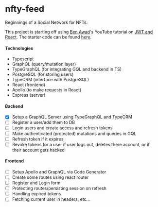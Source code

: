# nfty-feed

Beginnings of a Social Network for NFTs.

This project is starting off using [Ben Awad](https://github.com/benawad)'s YouTube tutorial on [JWT and React](https://www.youtube.com/watch?v=25GS0MLT8JU&ab_channel=BenAwad). The starter code can be found [here](https://github.com/benawad/jwt-auth-example).

#### Technologies

- Typescript
- GraphQL (query/mutation layer)
- TypeGraphQL (for integrating GQL and backend in TS)
- PostgreSQL (for storing users)
- TypeORM (interface with PostgreSQL)
- React (frontend)
- Apollo (to make requests in React)
- Express (server)

#### Backend

- [x] Setup a GraphQL Server using TypeGraphQL and TypeORM
- [ ] Register a user/add them to DB
- [ ] Login users and create access and refresh tokens
- [ ] Make authenticated (protected) mutations and queries in GQL
- [ ] Refresh token if it expires
- [ ] Revoke tokens for a user if user logs out, deletes there account, or if their account gets hacked

#### Frontend

- [ ] Setup Apollo and GraphQL via Code Generator
- [ ] Create some routes using react router
- [ ] Register and Login form
- [ ] Protecting routes/persisting session on refresh
- [ ] Handling expired tokens
- [ ] Fetching current user in headers, etc...
